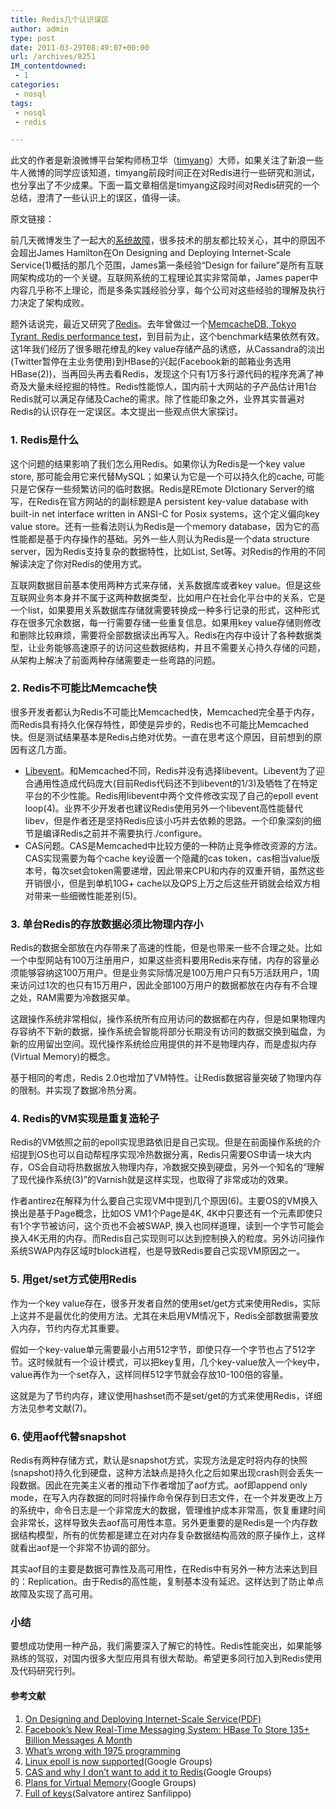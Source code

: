 ```yaml
---
title: Redis几个认识误区
author: admin
type: post
date: 2011-03-29T08:49:07+00:00
url: /archives/8251
IM_contentdowned:
 - 1
categories:
 - nosql
tags:
 - nosql
 - redis

---
```

此文的作者是新浪微博平台架构师杨卫华（[timyang][1]）大师，如果关注了新浪一些牛人微博的同学应该知道，timyang前段时间正在对Redis进行一些研究和测试，也分享出了不少成果。下面一篇文章相信是timyang这段时间对Redis研究的一个总结，澄清了一些认识上的误区，值得一读。

原文链接：

前几天微博发生了一起大的[系统故障][2]，很多技术的朋友都比较关心，其中的原因不会超出James Hamilton在On Designing and Deploying Internet-Scale Service(1)概括的那几个范围，James第一条经验“Design for failure”是所有互联网架构成功的一个关键。互联网系统的工程理论其实非常简单，James paper中内容几乎称不上理论，而是多条实践经验分享，每个公司对这些经验的理解及执行力决定了架构成败。

题外话说完，最近又研究了[Redis][3]。去年曾做过一个[MemcacheDB, Tokyo Tyrant, Redis performance test][4]，到目前为止，这个benchmark结果依然有效。这1年我们经历了很多眼花缭乱的key value存储产品的诱惑，从Cassandra的淡出(Twitter暂停在主业务使用)到HBase的兴起(Facebook新的邮箱业务选用HBase(2))，当再回头再去看Redis，发现这个只有1万多行源代码的程序充满了神奇及大量未经挖掘的特性。Redis性能惊人，国内前十大网站的子产品估计用1台Redis就可以满足存储及Cache的需求。除了性能印象之外，业界其实普遍对Redis的认识存在一定误区。本文提出一些观点供大家探讨。

### **1. Redis是什么**

这个问题的结果影响了我们怎么用Redis。如果你认为Redis是一个key value store, 那可能会用它来代替MySQL；如果认为它是一个可以持久化的cache, 可能只是它保存一些频繁访问的临时数据。Redis是REmote DIctionary Server的缩写，在Redis在官方网站的的副标题是A persistent key-value database with built-in net interface written in ANSI-C for Posix systems，这个定义偏向key value store。还有一些看法则认为Redis是一个memory database，因为它的高性能都是基于内存操作的基础。另外一些人则认为Redis是一个data structure server，因为Redis支持复杂的数据特性，比如List, Set等。对Redis的作用的不同解读决定了你对Redis的使用方式。

互联网数据目前基本使用两种方式来存储，关系数据库或者key value。但是这些互联网业务本身并不属于这两种数据类型，比如用户在社会化平台中的关系，它是一个list，如果要用关系数据库存储就需要转换成一种多行记录的形式，这种形式存在很多冗余数据，每一行需要存储一些重复信息。如果用key value存储则修改和删除比较麻烦，需要将全部数据读出再写入。Redis在内存中设计了各种数据类型，让业务能够高速原子的访问这些数据结构，并且不需要关心持久存储的问题，从架构上解决了前面两种存储需要走一些弯路的问题。

### **2. Redis不可能比Memcache快**

很多开发者都认为Redis不可能比Memcached快，Memcached完全基于内存，而Redis具有持久化保存特性，即使是异步的，Redis也不可能比Memcached快。但是测试结果基本是Redis占绝对优势。一直在思考这个原因，目前想到的原因有这几方面。

 * [Libevent][5]。和Memcached不同，Redis并没有选择libevent。Libevent为了迎合通用性造成代码庞大(目前Redis代码还不到libevent的1/3)及牺牲了在特定平台的不少性能。Redis用libevent中两个文件修改实现了自己的epoll event loop(4)。业界不少开发者也建议Redis使用另外一个libevent高性能替代libev，但是作者还是坚持Redis应该小巧并去依赖的思路。一个印象深刻的细节是编译Redis之前并不需要执行./configure。
 * CAS问题。CAS是Memcached中比较方便的一种防止竞争修改资源的方法。CAS实现需要为每个cache key设置一个隐藏的cas token，cas相当value版本号，每次set会token需要递增，因此带来CPU和内存的双重开销，虽然这些开销很小，但是到单机10G+ cache以及QPS上万之后这些开销就会给双方相对带来一些细微性能差别(5)。

### **3. 单台Redis的存放数据必须比物理内存小**

Redis的数据全部放在内存带来了高速的性能，但是也带来一些不合理之处。比如一个中型网站有100万注册用户，如果这些资料要用Redis来存储，内存的容量必须能够容纳这100万用户。但是业务实际情况是100万用户只有5万活跃用户，1周来访问过1次的也只有15万用户，因此全部100万用户的数据都放在内存有不合理之处，RAM需要为冷数据买单。

这跟操作系统非常相似，操作系统所有应用访问的数据都在内存，但是如果物理内存容纳不下新的数据，操作系统会智能将部分长期没有访问的数据交换到磁盘，为新的应用留出空间。现代操作系统给应用提供的并不是物理内存，而是虚拟内存(Virtual Memory)的概念。

基于相同的考虑，Redis 2.0也增加了VM特性。让Redis数据容量突破了物理内存的限制。并实现了数据冷热分离。

### **4. Redis的VM实现是重复造轮子**

Redis的VM依照之前的epoll实现思路依旧是自己实现。但是在前面操作系统的介绍提到OS也可以自动帮程序实现冷热数据分离，Redis只需要OS申请一块大内存，OS会自动将热数据放入物理内存，冷数据交换到硬盘，另外一个知名的“理解了现代操作系统(3)”的Varnish就是这样实现，也取得了非常成功的效果。

作者antirez在解释为什么要自己实现VM中提到几个原因(6)。主要OS的VM换入换出是基于Page概念，比如OS VM1个Page是4K, 4K中只要还有一个元素即使只有1个字节被访问，这个页也不会被SWAP, 换入也同样道理，读到一个字节可能会换入4K无用的内存。而Redis自己实现则可以达到控制换入的粒度。另外访问操作系统SWAP内存区域时block进程，也是导致Redis要自己实现VM原因之一。

### **5. 用get/set方式使用Redis**

作为一个key value存在，很多开发者自然的使用set/get方式来使用Redis，实际上这并不是最优化的使用方法。尤其在未启用VM情况下，Redis全部数据需要放入内存，节约内存尤其重要。

假如一个key-value单元需要最小占用512字节，即使只存一个字节也占了512字节。这时候就有一个设计模式，可以把key复用，几个key-value放入一个key中，value再作为一个set存入，这样同样512字节就会存放10-100倍的容量。

这就是为了节约内存，建议使用hashset而不是set/get的方式来使用Redis，详细方法见参考文献(7)。

### **6. 使用aof代替snapshot**

Redis有两种存储方式，默认是snapshot方式，实现方法是定时将内存的快照(snapshot)持久化到硬盘，这种方法缺点是持久化之后如果出现crash则会丢失一段数据。因此在完美主义者的推动下作者增加了aof方式。aof即append only mode，在写入内存数据的同时将操作命令保存到日志文件，在一个并发更改上万的系统中，命令日志是一个非常庞大的数据，管理维护成本非常高，恢复重建时间会非常长，这样导致失去aof高可用性本意。另外更重要的是Redis是一个内存数据结构模型，所有的优势都是建立在对内存复杂数据结构高效的原子操作上，这样就看出aof是一个非常不协调的部分。

其实aof目的主要是数据可靠性及高可用性，在Redis中有另外一种方法来达到目的：Replication。由于Redis的高性能，复制基本没有延迟。这样达到了防止单点故障及实现了高可用。

### **小结**

要想成功使用一种产品，我们需要深入了解它的特性。Redis性能突出，如果能够熟练的驾驭，对国内很多大型应用具有很大帮助。希望更多同行加入到Redis使用及代码研究行列。

#### 参考文献

 1. [On Designing and Deploying Internet-Scale Service(PDF)][6]
 2. [Facebook’s New Real-Time Messaging System: HBase To Store 135+ Billion Messages A Month][7]
 3. [What’s wrong with 1975 programming][8]
 4. [Linux epoll is now supported][9](Google Groups)
 5. [CAS and why I don’t want to add it to Redis][10](Google Groups)
 6. [Plans for Virtual Memory][11](Google Groups)
 7. [Full of keys][12](Salvatore antirez Sanfilippo)

 [1]: http://t.sina.com.cn/timyang
 [2]: http://tech.sina.com.cn/i/2010-12-01/15324930344.shtml
 [3]: http://code.google.com/p/redis/
 [4]: http://timyang.net/data/mcdb-tt-redis/
 [5]: http://monkey.org/~provos/libevent/
 [6]: http://www.mvdirona.com/jrh/talksAndPapers/JamesRH_Lisa.pdf
 [7]: http://highscalability.com/blog/2010/11/16/facebooks-new-real-time-messaging-system-hbase-to-store-135.html
 [8]: http://www.varnish-cache.org/trac/wiki/ArchitectNotes
 [9]: http://groups.google.com/group/redis-db/browse_thread/thread/b52814e9ef15b8d0/b9de497c6a73614f
 [10]: http://groups.google.com/group/redis-db/browse_thread/thread/6b8ccada4d4b79fa
 [11]: http://groups.google.com/group/redis-db/browse_thread/thread/f1c641c07cc0346c
 [12]: http://antirez.com/post/redis-weekly-update-7.html